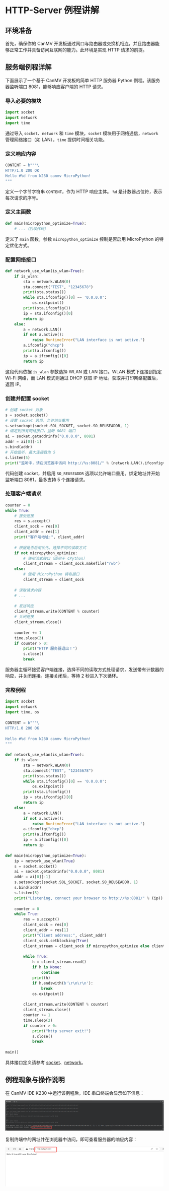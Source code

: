 # HTTP-Server 例程讲解

## 环境准备

首先，确保你的 CanMV 开发板通过网口与路由器或交换机相连，并且路由器能够正常工作并具备访问互联网的能力。此环境是实现 HTTP 请求的前提。

## 服务端例程详解

下面展示了一个基于 CanMV 开发板的简单 HTTP 服务器 Python 例程。该服务器监听端口 8081，能够响应客户端的 HTTP 请求。

### 导入必要的模块

```python
import socket  
import network  
import time
```

通过导入 `socket`、`network` 和 `time` 模块，`socket` 模块用于网络通信，`network` 管理网络接口（如 LAN），`time` 提供时间相关功能。

### 定义响应内容

```python
CONTENT = b"""\  
HTTP/1.0 200 OK  
Hello #%d from k230 canmv MicroPython!  
"""
```

定义一个字节字符串 `CONTENT`，作为 HTTP 响应主体。 `%d` 是计数器占位符，表示每次请求的序号。

### 定义主函数

```python
def main(micropython_optimize=True):  
    # ...（后续代码）
```

定义了 `main` 函数，参数 `micropython_optimize` 控制是否启用 MicroPython 的特定优化方式。

### 配置网络接口

```python
def network_use_wlan(is_wlan=True):
    if is_wlan:
        sta = network.WLAN(0)
        sta.connect("TEST", "12345678")
        print(sta.status())
        while sta.ifconfig()[0] == '0.0.0.0':
            os.exitpoint()
        print(sta.ifconfig())
        ip = sta.ifconfig()[0]
        return ip
    else:
        a = network.LAN()
        if not a.active():
            raise RuntimeError("LAN interface is not active.")
        a.ifconfig("dhcp")
        print(a.ifconfig())
        ip = a.ifconfig()[0]
        return ip
```

这段代码依据 `is_wlan` 参数选择 WLAN 或 LAN 接口。WLAN 模式下连接到指定 Wi-Fi 网络，而 LAN 模式则通过 DHCP 获取 IP 地址。获取并打印网络配置后，返回 IP。

### 创建并配置 socket

```python
# 创建 socket 对象  
s = socket.socket()  
# 设置 socket 选项，允许地址重用  
s.setsockopt(socket.SOL_SOCKET, socket.SO_REUSEADDR, 1)  
# 绑定到所有网络接口，监听 8081 端口  
ai = socket.getaddrinfo("0.0.0.0", 8081)  
addr = ai[0][-1]  
s.bind(addr)  
# 开始监听，最大连接数为 5  
s.listen(5)  
print("监听中，请在浏览器中访问 http://%s:8081/" % (network.LAN().ifconfig()[0]))
```

代码创建 socket，并启用 `SO_REUSEADDR` 选项以允许端口重用。绑定地址并开始监听端口 8081，最多支持 5 个连接请求。

### 处理客户端请求

```python
counter = 0  
while True:  
    # 接受连接  
    res = s.accept()  
    client_sock = res[0]  
    client_addr = res[1]  
    print("客户端地址:", client_addr)  
  
    # 根据是否启用优化，选择不同的读取方式  
    if not micropython_optimize:  
        # 使用流式接口（适用于 CPython）  
        client_stream = client_sock.makefile("rwb")  
    else:  
        # 使用 MicroPython 特有接口  
        client_stream = client_sock  
  
    # 读取请求内容  
    # ...  
  
    # 发送响应  
    client_stream.write(CONTENT % counter)  
    # 关闭连接  
    client_stream.close()  
  
    counter += 1  
    time.sleep(2)  
    if counter > 0:  
        print("HTTP 服务器退出！")  
        s.close()  
        break
```

服务器主循环接受客户端连接，选择不同的读取方式处理请求，发送带有计数器的响应，并关闭连接。连接关闭后，等待 2 秒进入下次循环。

### 完整例程

```python
import socket
import network
import time, os

CONTENT = b"""\
HTTP/1.0 200 OK

Hello #%d from k230 canmv MicroPython!
"""

def network_use_wlan(is_wlan=True):
    if is_wlan:
        sta = network.WLAN(0)
        sta.connect("TEST", "12345678")
        print(sta.status())
        while sta.ifconfig()[0] == '0.0.0.0':
            os.exitpoint()
        print(sta.ifconfig())
        ip = sta.ifconfig()[0]
        return ip
    else:
        a = network.LAN()
        if not a.active():
            raise RuntimeError("LAN interface is not active.")
        a.ifconfig("dhcp")
        print(a.ifconfig())
        ip = a.ifconfig()[0]
        return ip

def main(micropython_optimize=True):
    ip = network_use_wlan(True)
    s = socket.socket()
    ai = socket.getaddrinfo("0.0.0.0", 8081)
    addr = ai[0][-1]
    s.setsockopt(socket.SOL_SOCKET, socket.SO_REUSEADDR, 1)
    s.bind(addr)
    s.listen(5)
    print("Listening, connect your browser to http://%s:8081/" % (ip))

    counter = 0
    while True:
        res = s.accept()
        client_sock = res[0]
        client_addr = res[1]
        print("Client address:", client_addr)
        client_sock.setblocking(True)
        client_stream = client_sock if micropython_optimize else client_sock.makefile("rwb")

        while True:
            h = client_stream.read()
            if h is None:
                continue
            print(h)
            if h.endswith(b'\r\n\r\n'):
                break
            os.exitpoint()

        client_stream.write(CONTENT % counter)
        client_stream.close()
        counter += 1
        time.sleep(2)
        if counter > 0:
            print("http server exit!")
            s.close()
            break

main()
```

具体接口定义请参考 [socket](../../api/extmod/K230_CanMV_socket模块API手册.md)、[network](../../api/extmod/K230_CanMV_network模块API手册.md)。

## 例程现象与操作说明

在 CanMV IDE K230 中运行该例程后，IDE 串口终端会显示如下信息：

![image-20240722134617332](../images/network/image-20240722134617332.png)

复制终端中的网址并在浏览器中访问，即可查看服务器的响应内容：

![image-20240722134912486](../images/network/image-20240722134912486.png)
